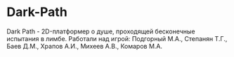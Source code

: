 # Dark-Path
Dark Path - 2D-платформер о душе, проходящей бесконечные испытания в лимбе. Работали над игрой: Подгорный М.А., Степанян Т.Г., Баев Д.М., Храпов А.И., Михеев А.В., Комаров М.А.
